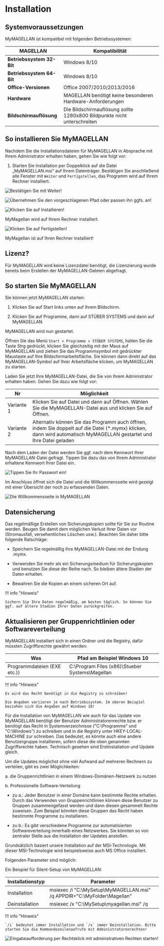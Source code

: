 # Installation

## Systemvoraussetzungen

MyMAGELLAN ist kompatibel mit folgenden Betriebssystemen:

| MAGELLAN                  | Kompatibilität                                                                      |
| ------------------------- | ----------------------------------------------------------------------------------- |
| **Betriebssystem 32-Bit** | Windows  8/10              |
| **Betriebssystem 64-Bit** | Windows 8/10
| **Office-Versionen**      | Office  2007/2010/2013/2016                        |
| **Hardware**              | MAGELLAN benötigt keine besonderen Hardware-Anforderungen                           |
| **Bildschirmauflösung**   | Die Bildschirmauflösung sollte 1280x800 Bildpunkte nicht unterschreiten             |

## So installieren Sie MyMAGELLAN

Nachdem Sie die Installationsdateien für MyMAGELLAN in Absprache mit Ihrem Administrator erhalten haben, gehen Sie wie folgt vor:

1. Starten Sie Installation per Doppelklick auf die Datei „MyMAGELLAN.msi“ auf Ihrem Datenträger. Bestätigen Sie anschließend alle Fenster mit `Weiter` und `Fertigstellen`, das Programm wird auf Ihrem Rechner installiert.

![Bestätigen Sie mit Weiter!](/assets/images/installation/01.png)

![Übernehmen Sie den vorgeschlagenen Pfad oder passen ihn ggfs. an!](/assets/images/installation/01.01.png)

![Klicken Sie auf Installieren!](/assets/images/installation/02.png)

MyMagellan wird auf Ihrem Rechner installiert.

![Klicken Sie auf Fertigstellen!](/assets/images/installation/04.png)

MyMagellan ist auf Ihren Rechner installiert!

## Lizenz?

Für MyMAGELLAN wird keine Lizenzdatei benötigt, die Lizenzierung wurde bereits beim Erstellen der MyMAGELLAN-Dateien abgefragt.

## So starten Sie MyMAGELLAN

Sie können jetzt MyMAGELLAN starten:

1. Klicken Sie auf Start links unten auf Ihrem Bildschirm.

2. Klicken Sie auf Programme, dann auf STÜBER SYSTEMS und dann auf MyMAGELLAN.

MyMAGELLAN wird nun gestartet.

Öffnen Sie das Menü `Start > Programme > STÜBER SYSTEMS`, halten Sie die Taste Strg gedrückt, klicken Sie gleichzeitig mit der Maus auf MyMAGELLAN und ziehen Sie das Programmsymbol mit gedrückter Maustaste auf Ihre Bildschirmarbeitsfläche. Sie können dann direkt auf das MyMAGELLAN-Symbol auf Ihrer Arbeitsfläche klicken, um MyMAGELLAN zu starten.

Laden Sie jetzt Ihre MyMAGELLAN-Datei, die Sie von Ihrem Administrator erhalten haben. Gehen Sie dazu wie folgt vor:

| Nr         | Möglichkeit                                                                                                                                                         |
| ---------- | ------------------------------------------------------------------------------------------------------------------------------------------------------------------- |
| Variante 1 | Klicken Sie auf Datei und dann auf Öffnen. Wählen Sie die MyMAGELLAN-Datei aus und klicken Sie auf Öffnen.                                                          |
| Variante 2 | Alternativ können Sie das Programm auch öffnen, indem Sie doppelt auf die Datei (*.mymx) klicken, dann wird automatisch MyMAGELLAN gestartet und Ihre Datei geladen |

Nach dem Laden der Datei werden Sie ggf. nach dem Kennwort Ihrer MyMAGELLAN-Datei gefragt. Tippen Sie dazu das von Ihrem Administrator erhaltene Kennwort Ihrer Datei ein.

![Tippen Sie Ihr Passwort ein!](/assets/images/35.png)

Im Anschluss öffnet sich die Datei und die Willkommensseite wird gezeigt mit einer Übersicht der noch zu erfassenden Daten.

![Die Willkommensseite in MyMAGELLAN](/assets/images/34.png)

## Datensicherung

Das regelmäßige Erstellen von Sicherungskopien sollte für Sie zur Routine werden. Beugen Sie damit dem möglichen Verlust Ihrer Daten vor (Stromausfall, versehentliches Löschen usw.). Beachten Sie daher bitte folgende Ratschläge:

* Speichern Sie regelmäßig Ihre MyMAGELLAN-Datei mit der Endung .mymx.

* Verwenden Sie mehr als ein Sicherungsmedium für Sicherungskopien und benutzen Sie diese der Reihe nach. So bleiben ältere Stadien der Daten erhalten.

* Bewahren Sie die Kopien an einem sicheren Ort auf.

!!! info "Hinweis"

	Sichern Sie Ihre Daten regelmäßig, am besten täglich. So können Sie ggf. auf ältere Stadien Ihrer Daten zurückgreifen.

## Aktualisieren per Gruppenrichtlinien oder Softwareverteilung

MyMAGELLAN installiert sich in einen Ordner und die Registry, dafür müssten Zugriffsrechte gewährt werden:

| Was                         | Pfad am Beispiel Windows 10                       |
| --------------------------- | ------------------------------------------------- |
| Programmdateien (EXE etc.)) | C:\Program Files (x86)\Stueber Systems\Magellan|

!!! info "Hinweis"

	Es wird das Recht benötigt in die Registry zu schreiben!

	Die Angaben variieren je nach Betriebssystem. Im oberen Beispiel beziehen sich die Angaben auf Windows 10!

Für die Installation von MyMAGELLAN wie auch für das Update von MyMAGELLAN benötigt der Benutzer Administratorenrechte bzw. er benötigt das Recht in Systemverzeichnisse ("C:\Programme" und "C:\Windows") zu schreiben und in die Registry unter HKEY-LOCAL-MACHINE zur schreiben. Das bedeutet, es könnte auch eine andere Benutzergruppe installieren, sofern diese die oben genannten Zugriffsrechte haben. Technisch gesehen sind Erstinstallation und Update gleich.

Um die Updates möglichst ohne viel Aufwand auf mehreren Rechnern zu verteilen, gibt es zwei Möglichkeiten:

a. die Gruppenrichtlinien in einem Windows-Domänen-Netzwerk zu nutzen

b. Professionelle Software-Verteilung

* zu a.: Jeder Benutzer in einer Domäne kann bestimmte Rechte erhalten. Durch das Verwenden von Gruppenrichtlinien können diese Benutzer zu Gruppen zusammengefasst werden und dann diesen gesammelt Rechte zuweisen. Zum Beispiel könnten diese Gruppen das Recht haben bestimmte Programme zu installieren.

* zu b.: Es gibt verschiedene Programme zur automatisierten Softwareverteilung innerhalb eines Netzwerkes. Sie könnten so von zentraler Stelle aus die Installation der Updates anstoßen.

Grundsätzlich basiert unsere Installation auf der MSI-Technologie. Mit dieser MSI-Technologie wird beispielsweise auch MS Office installiert.

Folgenden Parameter sind möglich:

Ein Beispiel für Silent-Setup von MyMAGELLAN:

| Installationstyp | Parameter                                                                |
| ---------------- | ------------------------------------------------------------------------ |
| Installation     | msiexec /i "C:\MySetup\MyMAGELLAN.msi" /q APPDIR="C:\MyFolder\Magellan" |
| Deinstallation   | msiexec /x "C:\MySetup\myagellan.msi" /q                                |

!!! info "Hinweis"

	`/i` bedeutet immer Installation und `/x` immer Deinstallation.	Bitte starten Sie die Kommandozeilenaufrufe mit Administratorenrechten!

![Eingabeaufforderung per Rechtsklick mit administrativen Rechten starten!](/assets/images/eingabeaufforderung.als.admin.png)

